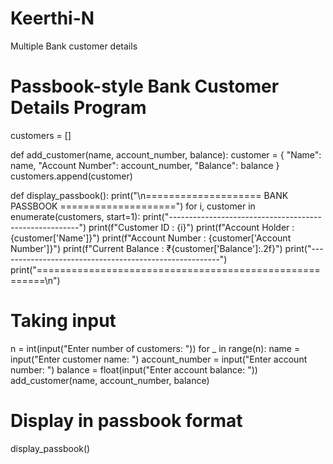 # Keerthi-N
Multiple Bank customer details 
# Passbook-style Bank Customer Details Program

customers = []

def add_customer(name, account_number, balance):
    customer = {
        "Name": name,
        "Account Number": account_number,
        "Balance": balance
    }
    customers.append(customer)

def display_passbook():
    print("\n==================== BANK PASSBOOK ====================")
    for i, customer in enumerate(customers, start=1):
        print("-------------------------------------------------------")
        print(f"Customer ID     : {i}")
        print(f"Account Holder  : {customer['Name']}")
        print(f"Account Number  : {customer['Account Number']}")
        print(f"Current Balance : ₹{customer['Balance']:.2f}")
        print("-------------------------------------------------------")
    print("=======================================================\n")

# Taking input
n = int(input("Enter number of customers: "))
for _ in range(n):
    name = input("Enter customer name: ")
    account_number = input("Enter account number: ")
    balance = float(input("Enter account balance: "))
    add_customer(name, account_number, balance)

# Display in passbook format
display_passbook()
